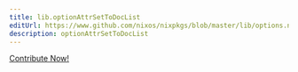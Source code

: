 ```yaml
---
title: lib.optionAttrSetToDocList
editUrl: https://www.github.com/nixos/nixpkgs/blob/master/lib/options.nix#L308C32
description: optionAttrSetToDocList
---
```


<a href="https://www.github.com/nixos/nixpkgs/blob/master/lib/options.nix#L308C32">Contribute Now!</a>
